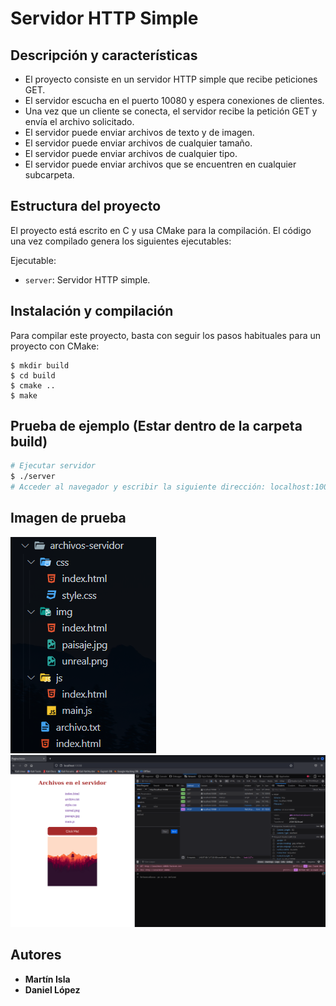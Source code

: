# Servidor HTTP Simple

## Descripción y características
* El proyecto consiste en un servidor HTTP simple que recibe peticiones GET.
* El servidor escucha en el puerto 10080 y espera conexiones de clientes. 
* Una vez que un cliente se conecta, el servidor recibe la petición GET y envía el archivo solicitado.
* El servidor puede enviar archivos de texto y de imagen.
* El servidor puede enviar archivos de cualquier tamaño.
* El servidor puede enviar archivos de cualquier tipo.
* El servidor puede enviar archivos que se encuentren en cualquier subcarpeta.

## Estructura del proyecto
El proyecto está escrito en C y usa CMake para la compilación. El código una vez compilado genera los siguientes ejecutables:

Ejecutable:
- `server`: Servidor HTTP simple. 


## Instalación y compilación

Para compilar este proyecto, basta con seguir los pasos habituales para un proyecto con CMake:

```console
$ mkdir build
$ cd build
$ cmake ..
$ make
```

## Prueba de ejemplo (Estar dentro de la carpeta build)
```bash
# Ejecutar servidor
$ ./server
# Acceder al navegador y escribir la siguiente dirección: localhost:10080/index.html
```
## Imagen de prueba
![Alt text](estructura.png)  
![Alt text](test.png)


## Autores
* **Martín Isla** 
* **Daniel López**



